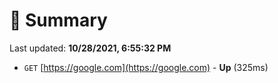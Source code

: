 # 📖 Summary
Last updated: **10/28/2021, 6:55:32 PM**

- `GET` [https://google.com](https://google.com) - **Up** (325ms)
